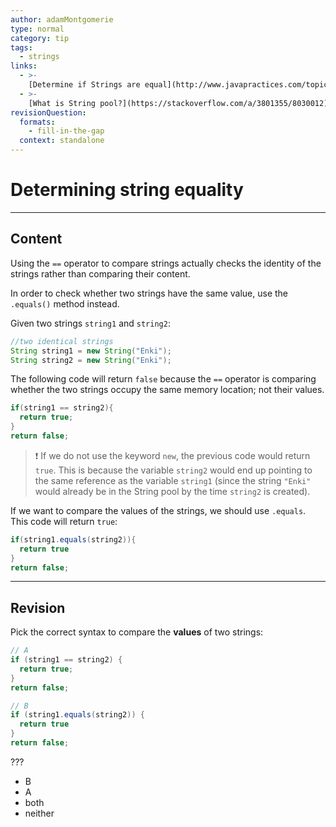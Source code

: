 ```yaml
---
author: adamMontgomerie
type: normal
category: tip
tags:
  - strings
links:
  - >-
    [Determine if Strings are equal](http://www.javapractices.com/topic/TopicAction.do?Id=18){website}
  - >-
    [What is String pool?](https://stackoverflow.com/a/3801355/8030012){website}
revisionQuestion:
  formats:
    - fill-in-the-gap
  context: standalone
---
```


# Determining string equality


---

## Content

Using the `==` operator to compare strings actually checks the identity of the strings rather than comparing their content.

In order to check whether two strings have the same value, use the `.equals()` method instead.

Given two strings `string1` and `string2`:

```java
//two identical strings
String string1 = new String("Enki");
String string2 = new String("Enki");
```

The following code will return `false` because the `==` operator is comparing whether the two strings occupy the same memory location; not their values.

```java
if(string1 == string2){
  return true;
}
return false;
```

> ❗ If we do not use the keyword `new`, the previous code would return `true`. This is because the variable `string2` would end up pointing to the same reference as the variable `string1` (since the string `"Enki"` would already be in the String pool by the time `string2` is created).

If we want to compare the values of the strings, we should use `.equals`. This code will return `true`:

```java
if(string1.equals(string2)){
  return true
}
return false;
```

---

## Revision

Pick the correct syntax to compare the **values** of two strings:

```java
// A
if (string1 == string2) {
  return true;
}
return false;

// B
if (string1.equals(string2)) {
  return true
}
return false;
```

???

- B
- A
- both
- neither